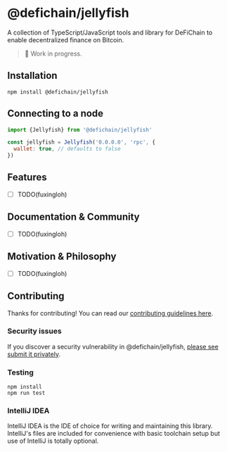 # @defichain/jellyfish

A collection of TypeScript/JavaScript tools and library for DeFiChain to enable decentralized finance on Bitcoin.

> 🚧 Work in progress.

## Installation

```shell
npm install @defichain/jellyfish
```

## Connecting to a node

```js
import {Jellyfish} from '@defichain/jellyfish'

const jellyfish = Jellyfish('0.0.0.0', 'rpc', {
  wallet: true, // defaults to false
})
```

## Features

- [ ] TODO(fuxingloh)

## Documentation & Community

- [ ] TODO(fuxingloh)

## Motivation & Philosophy

- [ ] TODO(fuxingloh)

## Contributing

Thanks for contributing! You can read our [contributing guidelines here](CONTRIBUTING.md).

### Security issues

If you discover a security vulnerability in
@defichain/jellyfish, [please see submit it privately](https://github.com/DeFiCh/.github/blob/main/SECURITY.md).

### Testing

```shell
npm install
npm run test
```

### IntelliJ IDEA

IntelliJ IDEA is the IDE of choice for writing and maintaining this library. IntelliJ's files are included for
convenience with basic toolchain setup but use of IntelliJ is totally optional.
